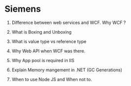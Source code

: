 # Siemens

1. Difference between web services and WCF. Why WCF ?

2. What is Boxing and Unboxing

3. What is value type vs reference type

4. Why Web API when WCF was there.

5. Why App pool is required in IIS

6. Explain Memory mangement in .NET (GC Generations)

7. When to use Node JS and When not to.
